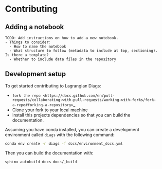 # Contributing

## Adding a notebook

```{note}
TODO: Add instructions on how to add a new notebook.
- Things to consider:
  - How to name the notebook
  - What structure to follow (metadata to include at top, sectioning). Is there a template?
  - Whether to include data files in the repository
```

## Development setup

To get started contributing to Lagrangian Diags:

- `fork the repo <https://docs.github.com/en/pull-requests/collaborating-with-pull-requests/working-with-forks/fork-a-repo#forking-a-repository>`\_
- Clone your fork to your local machine
- Install this projects dependencies so that you can build the documentation.

Assuming you have conda installed, you can create a development environment called `diags` with the following command:

```bash
conda env create -n diags -f docs/environment_docs.yml
```

Then you can build the documentation with:

```bash
sphinx-autobuild docs docs/_build
```
